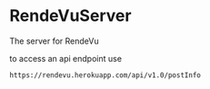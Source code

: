 # RendeVuServer
The server for RendeVu

to access an api endpoint use

`https://rendevu.herokuapp.com/api/v1.0/postInfo`
